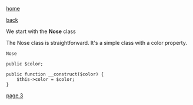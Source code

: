 [home](./page01.md)

[back](./page01.md)

We start with the **Nose** class

The Nose class is straightforward. It's a simple class with a color property.

```
Nose
```


```
public $color;

public function __construct($color) {
    $this->color = $color;
}
```

[page 3](./page03.md)
